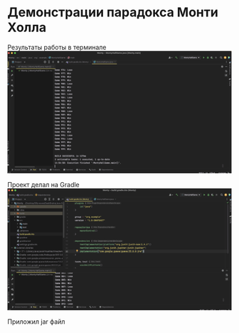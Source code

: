 # Демонстрации парадокса Монти Холла

Результаты работы в терминале
![Image alt](https://github.com/IwanBelenko/Monty/blob/main/Снимок%20экрана%202024-01-31%20в%2014.55.45.png)


Проект делал на Gradle
![Image alt](https://github.com/IwanBelenko/Monty/blob/main/Снимок%20экрана%202024-01-31%20в%2014.56.36.png)


Приложил jar файл
